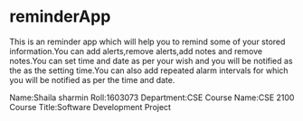 # reminderApp
This is an reminder app which will help you to remind some of your stored information.You can add alerts,remove alerts,add notes and remove notes.You can set time and date as per your wish and you will be notified as the as the setting time.You can also add repeated alarm intervals for which you will be notified as per the time and date.

Name:Shaila sharmin
Roll:1603073
Department:CSE
Course Name:CSE 2100
Course Title:Software Development Project 
